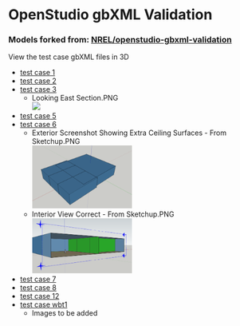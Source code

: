 # OpenStudio gbXML Validation


### Models forked from: [NREL/openstudio-gbxml-validation]( https://github.com/NREL/openstudio-gbxml-validation/tree/master/gbxml_test_suite/tests/output )

View the test case gbXML files in 3D

* [test case 1]( http://www.ladybug.tools/spider-gbxml-tools/spider-gbxml-viewer/#https://cdn.jsdelivr.net/gh/GreenBuildingXML/openstudio-gbxml-validation@master/gbxml_test_suite/tests/output/test_case_1/test_case_1.xml )
* [test case 2]( http://www.ladybug.tools/spider-gbxml-tools/spider-gbxml-viewer/#https://cdn.jsdelivr.net/gh/GreenBuildingXML/openstudio-gbxml-validation@master/gbxml_test_suite/tests/output/test_case_2/test_case_2.xml )
* [test case 3]( http://www.ladybug.tools/spider-gbxml-tools/spider-gbxml-viewer/#https://cdn.jsdelivr.net/gh/GreenBuildingXML/openstudio-gbxml-validation@master/gbxml_test_suite/tests/output/test_case_3/test_case_3.xml )
	* Looking East Section.PNG<br><img src=https://raw.githack.com/GreenBuildingXML/openstudio-gbxml-validation/master/Test%20Case%203%20Screenshots/Looking%20East%20Section.PNG width=200 >
* [test case 5]( http://www.ladybug.tools/spider-gbxml-tools/spider-gbxml-viewer/#https://cdn.jsdelivr.net/gh/GreenBuildingXML/openstudio-gbxml-validation@master/gbxml_test_suite/tests/output/test_case_5/test_case_5.xml )
* [test case 6]( http://www.ladybug.tools/spider-gbxml-tools/spider-gbxml-viewer/#https://cdn.jsdelivr.net/gh/GreenBuildingXML/openstudio-gbxml-validation@master/gbxml_test_suite/tests/output/test_case_6/test_case_6.xml )
	* Exterior Screenshot Showing Extra Ceiling Surfaces - From Sketchup.PNG<br><img src=https://raw.githubusercontent.com/GreenBuildingXML/openstudio-gbxml-validation/master/Test%20Case%206%20Screenshots/Exterior%20Screenshot%20Showing%20Extra%20Ceiling%20Surfaces%20-%20From%20Sketchup.PNG width=200 ><br>
	* Interior View Correct - From Sketchup.PNG<br><img src=https://raw.githubusercontent.com/GreenBuildingXML/openstudio-gbxml-validation/master/Test%20Case%206%20Screenshots/Interior%20View%20Correct%20-%20From%20Sketchup.PNG width=200 >
* [test case 7]( http://www.ladybug.tools/spider-gbxml-tools/spider-gbxml-viewer/#https://cdn.jsdelivr.net/gh/GreenBuildingXML/openstudio-gbxml-validation@master/gbxml_test_suite/tests/output/test_case_7/test_case_7.xml )
* [test case 8]( http://www.ladybug.tools/spider-gbxml-tools/spider-gbxml-viewer/#https://cdn.jsdelivr.net/gh/GreenBuildingXML/openstudio-gbxml-validation@master/gbxml_test_suite/tests/output/test_case_8/test_case_8.xml )
* [test case 12 ]( http://www.ladybug.tools/spider-gbxml-tools/spider-gbxml-viewer/#https://cdn.jsdelivr.net/gh/GreenBuildingXML/openstudio-gbxml-validation@master/gbxml_test_suite/tests/output/test_case_12/test_case_12.xml )
* [test case wbt1]( http://www.ladybug.tools/spider-gbxml-tools/spider-gbxml-viewer/#https://cdn.jsdelivr.net/gh/GreenBuildingXML/openstudio-gbxml-validation@master/gbxml_test_suite/tests/output/test_case_wbt1/test_case_wbt1.xml )
	* Images to be added
